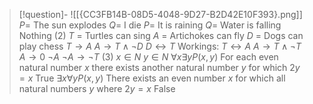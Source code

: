 
> [!question]- ![[{CC3FB14B-08D5-4048-9D27-B2D42E10F393}.png]]
> $P =$ The sun explodes
$Q =$ I die
$P =$ It is raining
$Q =$ Water is falling
Nothing
(2)
$T$ = Turtles can sing
$A$ = Artichokes can fly
$D$ = Dogs can play chess
$T \to A$
$A \to T \land \lnot D$
$D \leftrightarrow T$
Workings:
$T \leftrightarrow A$
$A \to T \land \lnot T$
$A \to 0$
$\lnot A$
$\lnot A \to \lnot T$
(3)
$x \in N$
$y \in N$
$\forall x \exists y P(x, y)$
For each even natural number $x$ there exists another natural number $y$ for which $2y = x$ 
True
$\exists x \forall y P(x, y)$
There exists an even number $x$ for which all natural numbers $y$ where $2y = x$
False

